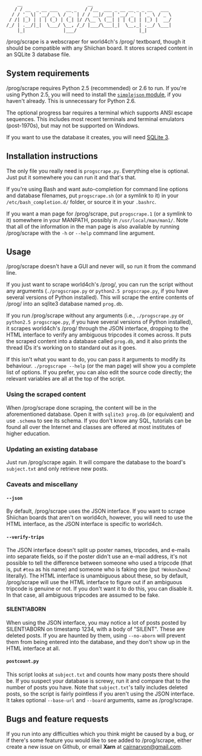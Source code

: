         __                        __                             
       / / __  _ __ ___   __ _   / /__  ___ _ __ __ _ _ __   ___ 
      / / '_ \| '__/ _ \ / _` | / / __|/ __| '__/ _` | '_ \ / _ \
     / /| |_) | | | (_) | (_| |/ /\__ \ (__| | | (_| | |_) |  __/
    /_/ | .__/|_|  \___/ \__, /_/ |___/\___|_|  \__,_| .__/ \___|
        |_|              |___/                       |_|         

/prog/scrape is a webscraper for world4ch's /prog/ textboard, though it should be compatible with any Shiichan board. It stores scraped content in an SQLite 3 database file.


## System requirements

/prog/scrape requires Python 2.5 (recommended) or 2.6 to run. If you're using Python 2.5, you will need to install the [`simplejson` module](http://pypi.python.org/pypi/simplejson/), if you haven't already. This is unnecessary for Python 2.6.

The optional progress bar requires a terminal which supports ANSI escape sequences. This includes most recent terminals and terminal emulators (post-1970s), but may not be supported on Windows.

If you want to use the database it creates, you will need [SQLite 3](http://sqlite.org/).


## Installation instructions

The only file you really need is `progscrape.py`. Everything else is optional. Just put it somewhere you can run it and that's that.

If you're using Bash and want auto-completion for command line options and database filenames, put `progscrape.sh` (or a symlink to it) in your `/etc/bash_completion.d/` folder, or source it in your `.bashrc`.

If you want a man page for /prog/scrape, put `progscrape.1` (or a symlink to it) somewhere in your MANPATH, possibly in `/usr/local/man/man1/`. Note that all of the information in the man page is also available by running /prog/scrape with the `-h` or `--help` command line argument.


## Usage

/prog/scrape doesn't have a GUI and never will, so run it from the command line.

If you just want to scrape world4ch's /prog/, you can run the script without any arguments (`./progscrape.py` or `python2.5 progscrape.py`, if you have several versions of Python installed). This will scrape the entire contents of /prog/ into an sqlite3 database named `prog.db`.

If you run /prog/scrape without any arguments (i.e., `./progscrape.py` or `python2.5 progscrape.py`, if you have several versions of Python installed), it scrapes world4ch's /prog/ through the JSON interface, dropping to the HTML interface to verify any ambiguous tripcodes it comes across. It puts the scraped content into a database called `prog.db`, and it also prints the thread IDs it's working on to standard out as it goes.

If this isn't what you want to do, you can pass it arguments to modify its behaviour. `./progscrape --help` (or the man page) will show you a complete list of options. If you prefer, you can also edit the source code directly; the relevant variables are all at the top of the script.

### Using the scraped content

When /prog/scrape done scraping, the content will be in the aforementioned database. Open it with `sqlite3 prog.db` (or equivalent) and use `.schema` to see its schema. If you don't know any SQL, tutorials can be found all over the Internet and classes are offered at most institutes of higher education.

### Updating an existing database

Just run /prog/scrape again. It will compare the database to the board's `subject.txt` and only retrieve new posts.

### Caveats and miscellany

#### `--json`

By default, /prog/scrape uses the JSON interface. If you want to scrape Shiichan boards that aren't on world4ch, however, you will need to use the HTML interface, as the JSON interface is specific to world4ch.

#### `--verify-trips`

The JSON interface doesn't split up poster names, tripcodes, and e-mails into separate fields, so if the poster didn't use an e-mail address, it's not possible to tell the difference between someone who used a tripcode (that is, put `#tea` as his name) and someone who is faking one (put `!WokonZwxw2` literally). The HTML interface is unambiguous about these, so by default, /prog/scrape will use the HTML interface to figure out if an ambiguous tripcode is genuine or not. If you don't want it to do this, you can disable it. In that case, all ambiguous tripcodes are assumed to be fake.

#### SILENT!ABORN

When using the JSON interface, you may notice a lot of posts posted by SILENT!ABORN on timestamp 1234, with a body of "SILENT". These are deleted posts. If you are haunted by them, using `--no-aborn` will prevent them from being entered into the database, and they don't show up in the HTML interface at all.

#### `postcount.py`

This script looks at `subject.txt` and counts how many posts there should be. If you suspect your database is screwy, run it and compare that to the number of posts you have. Note that `subject.txt`'s tally includes deleted posts, so the script is fairly pointless if you aren't using the JSON interface. It takes optional `--base-url` and `--board` arguments, same as /prog/scrape.


## Bugs and feature requests

If you run into any difficulties which you think might be caused by a bug, or if there's some feature you would like to see added to /prog/scrape, either create a new issue on Github, or email **Xarn** at <cairnarvon@gmail.com>.
